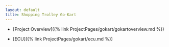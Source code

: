 ```yaml
---
layout: default
title: Shopping Trolley Go-Kart
---
```


- [Project Overview]({% link ProjectPages/gokart/gokartoverview.md %})

- [ECU]({% link ProjectPages/gokart/ecu.md %})